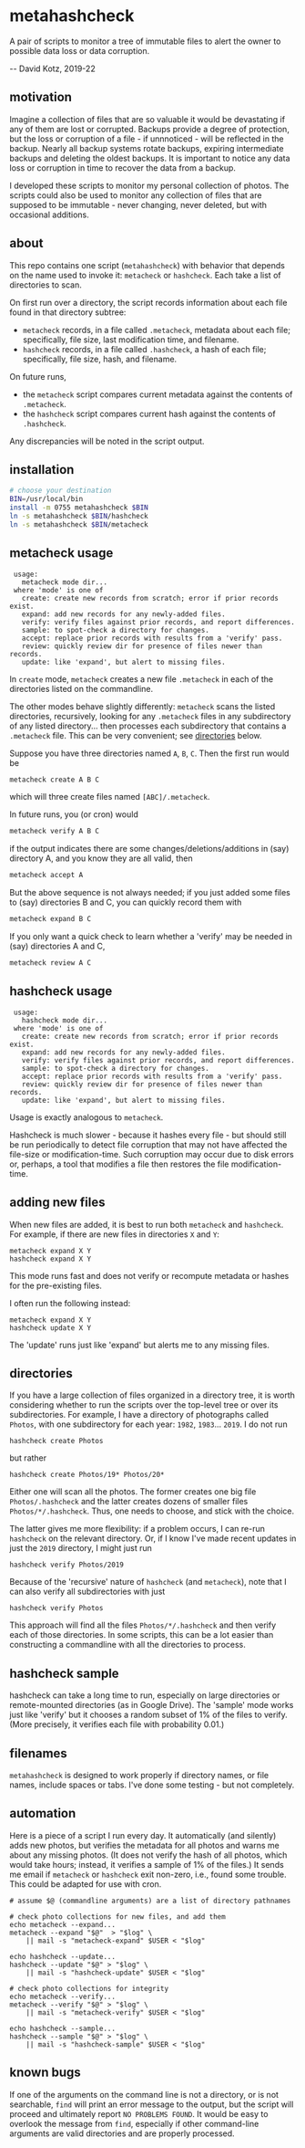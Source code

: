 # metahashcheck

A pair of scripts to monitor a tree of immutable files to alert the owner to possible data loss or data corruption.

-- David Kotz, 2019-22

## motivation

Imagine a collection of files that are so valuable it would be devastating if any of them are lost or corrupted.  Backups provide a degree of protection, but the loss or corruption of a file - if unnnoticed - will be reflected in the backup.  Nearly all backup systems rotate backups, expiring intermediate backups and deleting the oldest backups.  It is important to notice any data loss or corruption in time to recover the data from a backup.

I developed these scripts to monitor my personal collection of photos.  The scripts could also be used to monitor any collection of files that are supposed to be immutable - never changing, never deleted, but with occasional additions.

## about

This repo contains one script (`metahashcheck`) with behavior that depends on the name used to invoke it: `metacheck` or `hashcheck`.   Each take a list of directories to scan.

On first run over a directory, the script records information about each file found in that directory subtree:

 * `metacheck` records, in a file called `.metacheck`, metadata about each file; specifically, file size, last modification time, and filename.
 * `hashcheck` records, in a file called `.hashcheck`, a hash of each file; specifically, file size, hash, and filename.

On future runs,

 * the `metacheck` script compares current metadata against the contents of `.metacheck`.
 * the `hashcheck` script compares current hash against the contents of `.hashcheck`.

Any discrepancies will be noted in the script output.

## installation

```bash
# choose your destination
BIN=/usr/local/bin
install -m 0755 metahashcheck $BIN
ln -s metahashcheck $BIN/hashcheck
ln -s metahashcheck $BIN/metacheck
```

## metacheck usage

```
 usage:
   metacheck mode dir...
 where 'mode' is one of
   create: create new records from scratch; error if prior records exist.
   expand: add new records for any newly-added files.
   verify: verify files against prior records, and report differences.
   sample: to spot-check a directory for changes.
   accept: replace prior records with results from a 'verify' pass.
   review: quickly review dir for presence of files newer than records.
   update: like 'expand', but alert to missing files.
```

In `create` mode, `metacheck` creates a new file `.metacheck` in each of the directories listed on the commandline.

The other modes behave slightly differently: `metacheck` scans the listed directories, recursively, looking for any `.metacheck` files in any subdirectory of any listed directory... then processes each subdirectory that contains a `.metacheck` file.  This can be very convenient; see [directories](#directories) below.

Suppose you have three directories named `A`, `B`, `C`.
Then the first run would be

```bash
metacheck create A B C
```	

which will three create files named `[ABC]/.metacheck`.

In future runs, you (or cron) would 

```bash
metacheck verify A B C
```	

if the output indicates there are some changes/deletions/additions in (say) directory A, and you know they are all valid, then

```bash
metacheck accept A
```	

But the above sequence is not always needed; if you just added some files to (say) directories B and C, you can quickly record them with

```bash
metacheck expand B C
```	

If you only want a quick check to learn whether a 'verify' may be needed in (say) directories A and C,

```bash
metacheck review A C
```	

## hashcheck usage

```
 usage:
   hashcheck mode dir...
 where 'mode' is one of
   create: create new records from scratch; error if prior records exist.
   expand: add new records for any newly-added files.
   verify: verify files against prior records, and report differences.
   sample: to spot-check a directory for changes.
   accept: replace prior records with results from a 'verify' pass.
   review: quickly review dir for presence of files newer than records.
   update: like 'expand', but alert to missing files.
```

Usage is exactly analogous to `metacheck`.

Hashcheck is much slower - because it hashes every file - but should still be run periodically to detect file corruption that may not have affected the file-size or modification-time.  Such corruption may occur due to disk errors or, perhaps, a tool that modifies a file then restores the file modification-time.

## adding new files

When new files are added, it is best to run both `metacheck` and `hashcheck`. For example, if there are new files in directories `X` and `Y`:

```
metacheck expand X Y
hashcheck expand X Y
```

This mode runs fast and does not verify or recompute metadata or hashes for the pre-existing files.

I often run the following instead:
```
metacheck expand X Y
hashcheck update X Y
```

The 'update' runs just like 'expand' but alerts me to any missing files.

## directories

If you have a large collection of files organized in a directory tree, it is worth considering whether to run the scripts over the top-level tree or over its subdirectories.  For example, I have a directory of photographs called `Photos`, with one subdirectory for each year: `1982`, `1983`... `2019`.  I do not run

```
hashcheck create Photos
```

but rather

```
hashcheck create Photos/19* Photos/20*
```

Either one will scan all the photos.  The former creates one big file `Photos/.hashcheck` and the latter creates dozens of smaller files `Photos/*/.hashcheck`.  Thus, one needs to choose, and stick with the choice.

The latter gives me more flexibility: if a problem occurs, I can re-run `hashcheck` on the relevant directory.  Or, if I know I've made recent updates in just the `2019` directory, I might just run

```
hashcheck verify Photos/2019
```

Because of the 'recursive' nature of `hashcheck` (and `metacheck`), note that I can also verify all subdirectories with just

```
hashcheck verify Photos
```

This approach will find all the files `Photos/*/.hashcheck` and then verify each of those directories.  In some scripts, this can be a lot easier than constructing a commandline with all the directories to process.

## hashcheck sample

hashcheck can take a long time to run, especially on large directories or remote-mounted directories (as in Google Drive).
The 'sample' mode works just like 'verify' but it chooses a random subset of 1% of the files to verify.
(More precisely, it verifies each file with probability 0.01.)

## filenames

`metahashcheck` is designed to work properly if directory names, or file names, include spaces or tabs.  I've done some testing - but not completely.


## automation

Here is a piece of a script I run every day.  It automatically (and silently) adds new photos, but verifies the metadata for all photos and warns me about any missing photos.  (It does not verify the hash of all photos, which would take hours; instead, it verifies a sample of 1% of the files.) It sends me email if `metacheck` or `hashcheck` exit non-zero, i.e., found some trouble.  This could be adapted for use with cron.

```
# assume $@ (commandline arguments) are a list of directory pathnames

# check photo collections for new files, and add them
echo metacheck --expand...
metacheck --expand "$@"  > "$log" \
    || mail -s "metacheck-expand" $USER < "$log"

echo hashcheck --update...
hashcheck --update "$@" > "$log" \
    || mail -s "hashcheck-update" $USER < "$log"

# check photo collections for integrity
echo metacheck --verify...
metacheck --verify "$@" > "$log" \
    || mail -s "metacheck-verify" $USER < "$log"

echo hashcheck --sample...
hashcheck --sample "$@" > "$log" \
    || mail -s "hashcheck-sample" $USER < "$log"
```

## known bugs

If one of the arguments on the command line is not a directory, or is not searchable, `find` will print an error message to the output, but the script will proceed and ultimately report `NO PROBLEMS FOUND`.  It would be easy to overlook the message from `find`, especially if other command-line arguments are valid directories and are properly processed.
